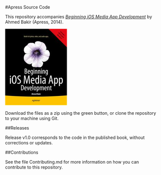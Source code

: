 #Apress Source Code

This repository accompanies [*Beginning iOS Media App Development*](http://www.apress.com/9781430250838) by Ahmed Bakir (Apress, 2014).

![Cover image](9781430250838.jpg)

Download the files as a zip using the green button, or clone the repository to your machine using Git.

##Releases

Release v1.0 corresponds to the code in the published book, without corrections or updates.

##Contributions

See the file Contributing.md for more information on how you can contribute to this repository.
